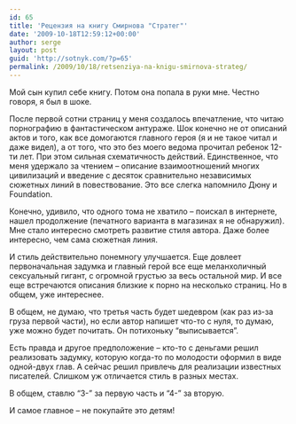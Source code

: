 ```yaml
---
id: 65
title: 'Рецензия на книгу Смирнова "Стратег"'
date: '2009-10-18T12:59:12+00:00'
author: serge
layout: post
guid: 'http://sotnyk.com/?p=65'
permalink: /2009/10/18/retsenziya-na-knigu-smirnova-strateg/
---
```


Мой сын купил себе книгу. Потом она попала в руки мне. Честно говоря, я был в шоке.

После первой сотни страниц у меня создалось впечатление, что читаю порнографию в фантастическом антураже. Шок конечно не от описаний актов и того, как все домогаются главного героя (я и не такое читал и даже видел), а от того, что это без моего ведома прочитал ребенок 12-ти лет. При этом сильная схематичность действий. Единственное, что меня удержало за чтением – описание взаимоотношений многих цивилизаций и введение с десяток сравнительно независимых сюжетных линий в повествование. Это все слегка напомнило Дюну и Foundation.

Конечно, удивило, что одного тома не хватило – поискал в интернете, нашел продолжение (печатного варианта в магазинах я не обнаружил). Мне стало интересно смотреть развитие стиля автора. Даже более интересно, чем сама сюжетная линия.

И стиль действительно понемногу улучшается. Еще довлеет первоначальная задумка и главный герой все еще меланхоличный сексуальный гигант, с огромной грустью за весь остальной мир. И все еще встречаются описания близкие к порно на несколько страниц. Но в общем, уже интереснее.

В общем, не думаю, что третья часть будет шедевром (как раз из-за груза первой части), но если автор напишет что-то с нуля, то думаю, уже можно будет почитать. Он потихоньку “выписывается”.

Есть правда и другое предположение – кто-то с деньгами решил реализовать задумку, которую когда-то по молодости оформил в виде одной-двух глав. А сейчас решил привлечь для реализации известных писателей. Слишком уж отличается стиль в разных местах.

В общем, ставлю “3-” за первую часть и “4-” за вторую.

И самое главное – не покупайте это детям!